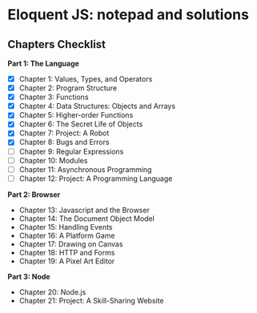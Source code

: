 # Eloquent JS: notepad and solutions

## Chapters Checklist

__Part 1: The Language__

- [x] Chapter 1: Values, Types, and Operators
- [x] Chapter 2: Program Structure
- [x] Chapter 3: Functions
- [x] Chapter 4: Data Structures: Objects and Arrays
- [x] Chapter 5: Higher-order Functions
- [x] Chapter 6: The Secret Life of Objects
- [x] Chapter 7: Project: A Robot
- [x] Chapter 8: Bugs and Errors
- [ ] Chapter 9: Regular Expressions
- [ ] Chapter 10: Modules
- [ ] Chapter 11: Asynchronous Programming
- [ ] Chapter 12: Project: A Programming Language

__Part 2: Browser__

- Chapter 13: Javascript and the Browser
- Chapter 14: The Document Object Model
- Chapter 15: Handling Events
- Chapter 16: A Platform Game
- Chapter 17: Drawing on Canvas
- Chapter 18: HTTP and Forms
- Chapter 19: A Pixel Art Editor

__Part 3: Node__

- Chapter 20: Node.js
- Chapter 21: Project: A Skill-Sharing Website